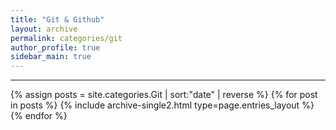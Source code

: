```yaml
---
title: "Git & Github"
layout: archive
permalink: categories/git
author_profile: true
sidebar_main: true
---
```


<!-- 공백이 포함되어 있는 카테고리 이름의 경우 site.categories['a b c'] 이런식으로! -->

***

{% assign posts = site.categories.Git | sort:"date" | reverse %}
{% for post in posts %} {% include archive-single2.html type=page.entries_layout %} {% endfor %}